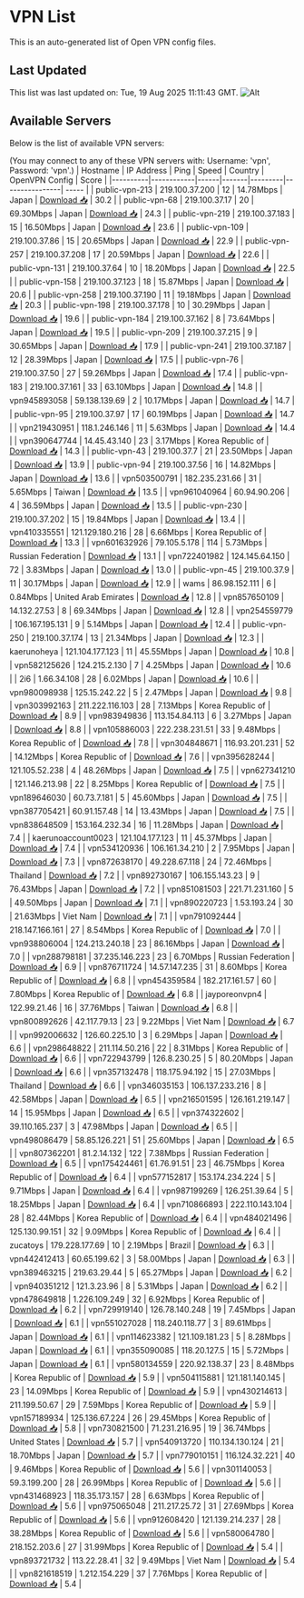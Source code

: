 # VPN List

This is an auto-generated list of Open VPN config files.

## Last Updated

This list was last updated on: Tue, 19 Aug 2025 11:11:43 GMT.
![Alt](https://repobeats.axiom.co/api/embed/186b98318ef1479477931607c1ad7d823f12451f.svg "Repobeats analytics image")

## Available Servers

Below is the list of available VPN servers:

(You may connect to any of these VPN servers with: Username: 'vpn', Password: 'vpn'.)
| Hostname | IP Address | Ping | Speed | Country | OpenVPN Config | Score |
|----------|------------|------|-------|---------|----------------| ----- |
| public-vpn-213 | 219.100.37.200 | 12 | 14.78Mbps | Japan | [Download 📥](./configs/server_0_JP.ovpn) | 30.2 |
| public-vpn-68 | 219.100.37.17 | 20 | 69.30Mbps | Japan | [Download 📥](./configs/server_1_JP.ovpn) | 24.3 |
| public-vpn-219 | 219.100.37.183 | 15 | 16.50Mbps | Japan | [Download 📥](./configs/server_2_JP.ovpn) | 23.6 |
| public-vpn-109 | 219.100.37.86 | 15 | 20.65Mbps | Japan | [Download 📥](./configs/server_3_JP.ovpn) | 22.9 |
| public-vpn-257 | 219.100.37.208 | 17 | 20.59Mbps | Japan | [Download 📥](./configs/server_4_JP.ovpn) | 22.6 |
| public-vpn-131 | 219.100.37.64 | 10 | 18.20Mbps | Japan | [Download 📥](./configs/server_5_JP.ovpn) | 22.5 |
| public-vpn-158 | 219.100.37.123 | 18 | 15.87Mbps | Japan | [Download 📥](./configs/server_6_JP.ovpn) | 20.6 |
| public-vpn-258 | 219.100.37.190 | 11 | 19.18Mbps | Japan | [Download 📥](./configs/server_7_JP.ovpn) | 20.3 |
| public-vpn-198 | 219.100.37.178 | 10 | 30.29Mbps | Japan | [Download 📥](./configs/server_8_JP.ovpn) | 19.6 |
| public-vpn-184 | 219.100.37.162 | 8 | 73.64Mbps | Japan | [Download 📥](./configs/server_9_JP.ovpn) | 19.5 |
| public-vpn-209 | 219.100.37.215 | 9 | 30.65Mbps | Japan | [Download 📥](./configs/server_10_JP.ovpn) | 17.9 |
| public-vpn-241 | 219.100.37.187 | 12 | 28.39Mbps | Japan | [Download 📥](./configs/server_11_JP.ovpn) | 17.5 |
| public-vpn-76 | 219.100.37.50 | 27 | 59.26Mbps | Japan | [Download 📥](./configs/server_12_JP.ovpn) | 17.4 |
| public-vpn-183 | 219.100.37.161 | 33 | 63.10Mbps | Japan | [Download 📥](./configs/server_13_JP.ovpn) | 14.8 |
| vpn945893058 | 59.138.139.69 | 2 | 10.17Mbps | Japan | [Download 📥](./configs/server_14_JP.ovpn) | 14.7 |
| public-vpn-95 | 219.100.37.97 | 17 | 60.19Mbps | Japan | [Download 📥](./configs/server_15_JP.ovpn) | 14.7 |
| vpn219430951 | 118.1.246.146 | 11 | 5.63Mbps | Japan | [Download 📥](./configs/server_16_JP.ovpn) | 14.4 |
| vpn390647744 | 14.45.43.140 | 23 | 3.17Mbps | Korea Republic of | [Download 📥](./configs/server_17_KR.ovpn) | 14.3 |
| public-vpn-43 | 219.100.37.7 | 21 | 23.50Mbps | Japan | [Download 📥](./configs/server_18_JP.ovpn) | 13.9 |
| public-vpn-94 | 219.100.37.56 | 16 | 14.82Mbps | Japan | [Download 📥](./configs/server_19_JP.ovpn) | 13.6 |
| vpn503500791 | 182.235.231.66 | 31 | 5.65Mbps | Taiwan | [Download 📥](./configs/server_20_TW.ovpn) | 13.5 |
| vpn961040964 | 60.94.90.206 | 4 | 36.59Mbps | Japan | [Download 📥](./configs/server_21_JP.ovpn) | 13.5 |
| public-vpn-230 | 219.100.37.202 | 15 | 19.84Mbps | Japan | [Download 📥](./configs/server_22_JP.ovpn) | 13.4 |
| vpn410335551 | 121.129.180.216 | 28 | 6.66Mbps | Korea Republic of | [Download 📥](./configs/server_23_KR.ovpn) | 13.3 |
| vpn601632926 | 79.105.5.178 | 114 | 5.73Mbps | Russian Federation | [Download 📥](./configs/server_24_RU.ovpn) | 13.1 |
| vpn722401982 | 124.145.64.150 | 72 | 3.83Mbps | Japan | [Download 📥](./configs/server_25_JP.ovpn) | 13.0 |
| public-vpn-45 | 219.100.37.9 | 11 | 30.17Mbps | Japan | [Download 📥](./configs/server_26_JP.ovpn) | 12.9 |
| wams | 86.98.152.111 | 6 | 0.84Mbps | United Arab Emirates | [Download 📥](./configs/server_27_AE.ovpn) | 12.8 |
| vpn857650109 | 14.132.27.53 | 8 | 69.34Mbps | Japan | [Download 📥](./configs/server_28_JP.ovpn) | 12.8 |
| vpn254559779 | 106.167.195.131 | 9 | 5.14Mbps | Japan | [Download 📥](./configs/server_29_JP.ovpn) | 12.4 |
| public-vpn-250 | 219.100.37.174 | 13 | 21.34Mbps | Japan | [Download 📥](./configs/server_30_JP.ovpn) | 12.3 |
| kaerunoheya | 121.104.177.123 | 11 | 45.55Mbps | Japan | [Download 📥](./configs/server_31_JP.ovpn) | 10.8 |
| vpn582125626 | 124.215.2.130 | 7 | 4.25Mbps | Japan | [Download 📥](./configs/server_32_JP.ovpn) | 10.6 |
| 2i6 | 1.66.34.108 | 28 | 6.02Mbps | Japan | [Download 📥](./configs/server_33_JP.ovpn) | 10.6 |
| vpn980098938 | 125.15.242.22 | 5 | 2.47Mbps | Japan | [Download 📥](./configs/server_34_JP.ovpn) | 9.8 |
| vpn303992163 | 211.222.116.103 | 28 | 7.13Mbps | Korea Republic of | [Download 📥](./configs/server_35_KR.ovpn) | 8.9 |
| vpn983949836 | 113.154.84.113 | 6 | 3.27Mbps | Japan | [Download 📥](./configs/server_36_JP.ovpn) | 8.8 |
| vpn105886003 | 222.238.231.51 | 33 | 9.48Mbps | Korea Republic of | [Download 📥](./configs/server_37_KR.ovpn) | 7.8 |
| vpn304848671 | 116.93.201.231 | 52 | 14.12Mbps | Korea Republic of | [Download 📥](./configs/server_38_KR.ovpn) | 7.6 |
| vpn395628244 | 121.105.52.238 | 4 | 48.26Mbps | Japan | [Download 📥](./configs/server_39_JP.ovpn) | 7.5 |
| vpn627341210 | 121.146.213.98 | 22 | 8.25Mbps | Korea Republic of | [Download 📥](./configs/server_40_KR.ovpn) | 7.5 |
| vpn189646030 | 60.73.7.181 | 5 | 45.60Mbps | Japan | [Download 📥](./configs/server_41_JP.ovpn) | 7.5 |
| vpn387705421 | 60.91.157.48 | 14 | 13.43Mbps | Japan | [Download 📥](./configs/server_42_JP.ovpn) | 7.5 |
| vpn838648509 | 153.164.232.34 | 16 | 11.28Mbps | Japan | [Download 📥](./configs/server_43_JP.ovpn) | 7.4 |
| kaerunoaccount0023 | 121.104.177.123 | 11 | 45.37Mbps | Japan | [Download 📥](./configs/server_44_JP.ovpn) | 7.4 |
| vpn534120936 | 106.161.34.210 | 2 | 7.95Mbps | Japan | [Download 📥](./configs/server_45_JP.ovpn) | 7.3 |
| vpn872638170 | 49.228.67.118 | 24 | 72.46Mbps | Thailand | [Download 📥](./configs/server_46_TH.ovpn) | 7.2 |
| vpn892730167 | 106.155.143.23 | 9 | 76.43Mbps | Japan | [Download 📥](./configs/server_47_JP.ovpn) | 7.2 |
| vpn851081503 | 221.71.231.160 | 5 | 49.50Mbps | Japan | [Download 📥](./configs/server_48_JP.ovpn) | 7.1 |
| vpn890220723 | 1.53.193.24 | 30 | 21.63Mbps | Viet Nam | [Download 📥](./configs/server_49_VN.ovpn) | 7.1 |
| vpn791092444 | 218.147.166.161 | 27 | 8.54Mbps | Korea Republic of | [Download 📥](./configs/server_50_KR.ovpn) | 7.0 |
| vpn938806004 | 124.213.240.18 | 23 | 86.16Mbps | Japan | [Download 📥](./configs/server_51_JP.ovpn) | 7.0 |
| vpn288798181 | 37.235.146.223 | 23 | 6.70Mbps | Russian Federation | [Download 📥](./configs/server_52_RU.ovpn) | 6.9 |
| vpn876711724 | 14.57.147.235 | 31 | 8.60Mbps | Korea Republic of | [Download 📥](./configs/server_53_KR.ovpn) | 6.8 |
| vpn454359584 | 182.217.161.57 | 60 | 7.80Mbps | Korea Republic of | [Download 📥](./configs/server_54_KR.ovpn) | 6.8 |
| jayporeonvpn4 | 122.99.21.46 | 16 | 37.76Mbps | Taiwan | [Download 📥](./configs/server_55_TW.ovpn) | 6.8 |
| vpn800892626 | 42.117.79.13 | 23 | 9.22Mbps | Viet Nam | [Download 📥](./configs/server_56_VN.ovpn) | 6.7 |
| vpn992006632 | 126.60.225.10 | 3 | 6.29Mbps | Japan | [Download 📥](./configs/server_57_JP.ovpn) | 6.6 |
| vpn298648822 | 211.114.50.216 | 22 | 8.31Mbps | Korea Republic of | [Download 📥](./configs/server_58_KR.ovpn) | 6.6 |
| vpn722943799 | 126.8.230.25 | 5 | 80.20Mbps | Japan | [Download 📥](./configs/server_59_JP.ovpn) | 6.6 |
| vpn357132478 | 118.175.94.192 | 15 | 27.03Mbps | Thailand | [Download 📥](./configs/server_60_TH.ovpn) | 6.6 |
| vpn346035153 | 106.137.233.216 | 8 | 42.58Mbps | Japan | [Download 📥](./configs/server_61_JP.ovpn) | 6.5 |
| vpn216501595 | 126.161.219.147 | 14 | 15.95Mbps | Japan | [Download 📥](./configs/server_62_JP.ovpn) | 6.5 |
| vpn374322602 | 39.110.165.237 | 3 | 47.98Mbps | Japan | [Download 📥](./configs/server_63_JP.ovpn) | 6.5 |
| vpn498086479 | 58.85.126.221 | 51 | 25.60Mbps | Japan | [Download 📥](./configs/server_64_JP.ovpn) | 6.5 |
| vpn807362201 | 81.2.14.132 | 122 | 7.38Mbps | Russian Federation | [Download 📥](./configs/server_65_RU.ovpn) | 6.5 |
| vpn175424461 | 61.76.91.51 | 23 | 46.75Mbps | Korea Republic of | [Download 📥](./configs/server_66_KR.ovpn) | 6.4 |
| vpn577152817 | 153.174.234.224 | 5 | 9.71Mbps | Japan | [Download 📥](./configs/server_67_JP.ovpn) | 6.4 |
| vpn987199269 | 126.251.39.64 | 5 | 18.25Mbps | Japan | [Download 📥](./configs/server_68_JP.ovpn) | 6.4 |
| vpn710866893 | 222.110.143.104 | 28 | 82.44Mbps | Korea Republic of | [Download 📥](./configs/server_69_KR.ovpn) | 6.4 |
| vpn484021496 | 125.130.99.151 | 32 | 9.09Mbps | Korea Republic of | [Download 📥](./configs/server_70_KR.ovpn) | 6.4 |
| zucatoys | 179.228.177.69 | 10 | 2.19Mbps | Brazil | [Download 📥](./configs/server_71_BR.ovpn) | 6.3 |
| vpn442412413 | 60.65.199.62 | 3 | 58.00Mbps | Japan | [Download 📥](./configs/server_72_JP.ovpn) | 6.3 |
| vpn389463215 | 219.63.29.44 | 5 | 65.27Mbps | Japan | [Download 📥](./configs/server_73_JP.ovpn) | 6.2 |
| vpn940351212 | 121.3.23.96 | 8 | 5.31Mbps | Japan | [Download 📥](./configs/server_74_JP.ovpn) | 6.2 |
| vpn478649818 | 1.226.109.249 | 32 | 6.92Mbps | Korea Republic of | [Download 📥](./configs/server_75_KR.ovpn) | 6.2 |
| vpn729919140 | 126.78.140.248 | 19 | 7.45Mbps | Japan | [Download 📥](./configs/server_76_JP.ovpn) | 6.1 |
| vpn551027028 | 118.240.118.77 | 3 | 89.61Mbps | Japan | [Download 📥](./configs/server_77_JP.ovpn) | 6.1 |
| vpn114623382 | 121.109.181.23 | 5 | 8.28Mbps | Japan | [Download 📥](./configs/server_78_JP.ovpn) | 6.1 |
| vpn355090085 | 118.20.127.5 | 15 | 5.72Mbps | Japan | [Download 📥](./configs/server_79_JP.ovpn) | 6.1 |
| vpn580134559 | 220.92.138.37 | 23 | 8.48Mbps | Korea Republic of | [Download 📥](./configs/server_80_KR.ovpn) | 5.9 |
| vpn504115881 | 121.181.140.145 | 23 | 14.09Mbps | Korea Republic of | [Download 📥](./configs/server_81_KR.ovpn) | 5.9 |
| vpn430214613 | 211.199.50.67 | 29 | 7.59Mbps | Korea Republic of | [Download 📥](./configs/server_82_KR.ovpn) | 5.9 |
| vpn157189934 | 125.136.67.224 | 26 | 29.45Mbps | Korea Republic of | [Download 📥](./configs/server_83_KR.ovpn) | 5.8 |
| vpn730821500 | 71.231.216.95 | 19 | 36.74Mbps | United States | [Download 📥](./configs/server_84_US.ovpn) | 5.7 |
| vpn540913720 | 110.134.130.124 | 21 | 18.70Mbps | Japan | [Download 📥](./configs/server_85_JP.ovpn) | 5.7 |
| vpn779010151 | 116.124.32.221 | 40 | 9.46Mbps | Korea Republic of | [Download 📥](./configs/server_86_KR.ovpn) | 5.6 |
| vpn301140053 | 59.3.199.200 | 28 | 26.99Mbps | Korea Republic of | [Download 📥](./configs/server_87_KR.ovpn) | 5.6 |
| vpn431468923 | 118.35.173.157 | 28 | 6.63Mbps | Korea Republic of | [Download 📥](./configs/server_88_KR.ovpn) | 5.6 |
| vpn975065048 | 211.217.25.72 | 31 | 27.69Mbps | Korea Republic of | [Download 📥](./configs/server_89_KR.ovpn) | 5.6 |
| vpn912608420 | 121.139.214.237 | 28 | 38.28Mbps | Korea Republic of | [Download 📥](./configs/server_90_KR.ovpn) | 5.6 |
| vpn580064780 | 218.152.203.6 | 27 | 31.99Mbps | Korea Republic of | [Download 📥](./configs/server_91_KR.ovpn) | 5.4 |
| vpn893721732 | 113.22.28.41 | 32 | 9.49Mbps | Viet Nam | [Download 📥](./configs/server_92_VN.ovpn) | 5.4 |
| vpn821618519 | 1.212.154.229 | 37 | 7.76Mbps | Korea Republic of | [Download 📥](./configs/server_93_KR.ovpn) | 5.4 |
